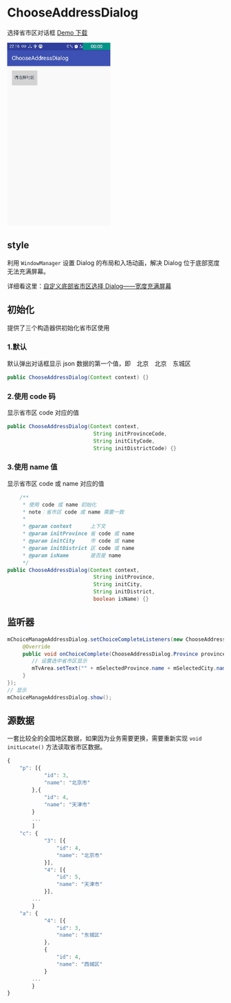 # ChooseAddressDialog
选择省市区对话框 [Demo 下载](https://raw.githubusercontent.com/Bakumon/ChooseAddressDialog/master/apk/chooseAddressDemo.apk)

![](gif/GIF_20161125_225415.gif)


## style

利用 `WindowManager` 设置 Dialog 的布局和入场动画，解决 Dialog 位于底部宽度无法充满屏幕。

详细看这里：[自定义底部省市区选择 Dialog——宽度充满屏幕](http://bakumon.me/2016/11/24/android-dialog-bottom/)

## 初始化

提供了三个构造器供初始化省市区使用

### 1.默认

默认弹出对话框显示 json 数据的第一个值，即　北京　北京　东城区

```java
public ChooseAddressDialog(Context context) {}
```
### 2.使用 code 码

显示省市区 code 对应的值

```java
public ChooseAddressDialog(Context context,
                            String initProvinceCode,
                            String initCityCode,
                            String initDistrictCode) {}
```
### 3.使用 name 值

显示省市区 code 或 name 对应的值

```java
    /**
     * 使用 code 或 name 初始化
     * note：省市区 code 或 name 需要一致
     *
     * @param context      上下文
     * @param initProvince 省 code 或 name
     * @param initCity     市 code 或 name
     * @param initDistrict 区 code 或 name
     * @param isName       是否是 name
     */
public ChooseAddressDialog(Context context,
                            String initProvince,
                            String initCity,
                            String initDistrict,
                            boolean isName) {}
```

## 监听器

```java
mChoiceManageAddressDialog.setChoiceCompleteListeners(new ChooseAddressDialog.OnChoiceCompleteListeners() {
     @Override
     public void onChoiceComplete(ChooseAddressDialog.Province province, ChooseAddressDialog.City city, ChooseAddressDialog.District districtFor) {
        // 设置选中省市区显示
        mTvArea.setText("" + mSelectedProvince.name + mSelectedCity.name + mSelectedDistrict.name);
     }
});
// 显示
mChoiceManageAddressDialog.show();
```

## 源数据

一套比较全的全国地区数据，如果因为业务需要更换，需要重新实现 `void initLocate()` 方法读取省市区数据。

```js
{
	"p": [{
			"id": 3,
			"name": "北京市"
		},{
			"id": 4,
			"name": "天津市"
		}
		...
		]
	"c": {
    		"3": [{
    			"id": 4,
    			"name": "北京市"
    		}],
    		"4": [{
    			"id": 5,
    			"name": "天津市"
    		}],
    	...
    	}
    "a": {
    		"4": [{
    			"id": 3,
    			"name": "东城区"
    		},
    		{
    			"id": 4,
    			"name": "西城区"
    		}
    	...
    	}
}
```
